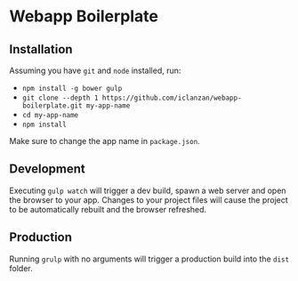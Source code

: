 # Webapp Boilerplate #

## Installation ##

Assuming you have `git` and `node` installed, run:

+ `npm install -g bower gulp`
+ `git clone --depth 1 https://github.com/iclanzan/webapp-boilerplate.git my-app-name`
+ `cd my-app-name`
+ `npm install`

Make sure to change the app name in `package.json`.

## Development ##

Executing `gulp watch` will trigger a dev build, spawn a web server and open the browser to your app. Changes to your project files will cause the project to be automatically rebuilt and the browser refreshed.


## Production ##

Running `grulp` with no arguments will trigger a production build into the `dist` folder.
